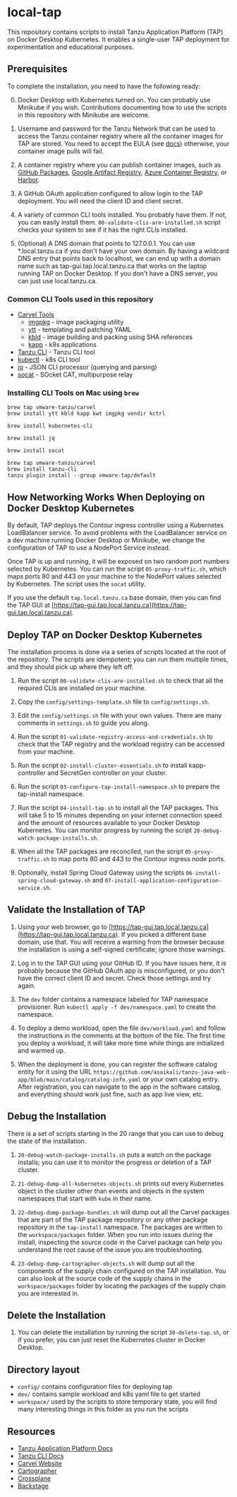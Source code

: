 # local-tap
This repository contains scripts to install Tanzu Application Platform (TAP) on 
Docker Desktop Kubernetes. It enables a single-user TAP deployment for experimentation 
and educational purposes. 

## Prerequisites

To complete the installation, you need to have the following ready:

0. Docker Desktop with Kubernetes turned on. You can probably use Minikube 
   if you wish. Contributions documenting how to use the scripts 
   in this repository with Minikube are welcome.

1. Username and password for the Tanzu Network that can be used to access the Tanzu 
   container registry where all the container images for TAP are stored. You need 
   to accept the EULA (see [docs](https://docs.vmware.com/en/VMware-Tanzu-Application-Platform/1.7/tap/install-tanzu-cli.html))
   otherwise, your container image pulls will fail.

2. A container registry where you can publish container images, such as 
   [GitHub Packages](ghcr.io), [Google Artifact Registry](https://cloud.google.com/artifact-registry),
   [Azure Container Registry](https://azure.microsoft.com/en-us/products/container-registry), 
   or [Harbor](https://goharbor.io/).

3. A GitHub OAuth application configured to allow login to the TAP deployment.
   You will need the client ID and client secret.

4. A variety of common CLI tools installed. You probably have them. If not, you can 
   easily install them. `00-validate-clis-are-installed.sh` script checks your 
   system to see if it has the right CLIs installed.

5. (Optional) A DNS domain that points to 127.0.0.1. You can use *.local.tanzu.ca 
   if you don't have your own domain. By having a wildcard DNS entry that points back 
   to localhost, we can end up with a domain name such as tap-gui.tap.local.tanzu.ca 
   that works on the laptop running TAP on Docker Desktop. If you don't have 
   a DNS server, you can just use local.tanzu.ca.

### Common CLI Tools used in this repository

* [Carvel Tools](https://carvel.dev)
  * [imgpkg](https://carvel.dev/imgpkg/docs/latest) - image packaging utility
  * [ytt](https://carvel.dev/ytt/docs/latest) - templating and patching YAML
  * [kbld](https://carvel.dev/kbld/docs/latest) - image building and packing using SHA references
  * [kapp](https://carvel.dev/kapp/docs/latest) - k8s applications
* [Tanzu CLI](https://docs.vmware.com/en/VMware-Tanzu-Application-Platform/1.7/tap/install-tanzu-cli.html) - Tanzu CLI tool
* [kubectl](https://kubernetes.io/docs/reference/kubectl/) - k8s CLI tool
* [jq](https://jqlang.github.io/jq/) - JSON CLI processor (querying and parsing)
* [socat](https://linux.die.net/man/1/socat) - SOcket CAT, multipurpose relay

### Installing CLI Tools on Mac using `brew`

```shell
brew tap vmware-tanzu/carvel
brew install ytt kbld kapp kwt imgpkg vendir kctrl
```

```shell
brew install kubernetes-cli
```

```shell
brew install jq
```

```shell
brew install socat
```

```shell
brew tap vmware-tanzu/carvel
brew install tanzu-cli
tanzu plugin install --group vmware-tap/default
```

## How Networking Works When Deploying on Docker Desktop Kubernetes

By default, TAP deploys the Contour ingress controller using a Kubernetes LoadBalancer service.
To avoid problems with the LoadBalancer service on a dev machine running Docker Desktop or Minikube, 
we change the configuration of TAP to use a NodePort Service instead.

Once TAP is up and running, it will be exposed on two random port numbers selected by 
Kubernetes. You can run the script `05-proxy-traffic.sh`, which maps ports 80 and 443 
on your machine to the NodePort values selected by Kubernetes. The script uses 
the `socat` utility.

If you use the default `tap.local.tanzu.ca` base domain, then you can find the TAP GUI 
at [https://tap-gui.tap.local.tanzu.ca](https://tap-gui.tap.local.tanzu.ca).

## Deploy TAP on Docker Desktop Kubernetes

The installation process is done via a series of scripts located at the root of 
the repository. The scripts are idempotent; you can run them multiple times, and they 
should pick up where they left off.

1. Run the script `00-validate-clis-are-installed.sh` to check that all 
   the required CLIs are installed on your machine.

2. Copy the `config/settings-template.sh` file to `config/settings.sh`.

3. Edit the `config/settings.sh` file with your own values. There are many 
   comments in `settings.sh` to guide you along.

4. Run the script `01-validate-registry-access-and-credentials.sh` to check 
   that the TAP registry and the workload registry can be accessed from your machine.

5. Run the script `02-install-cluster-essentials.sh` to install kapp-controller 
   and SecretGen controller on your cluster.

6. Run the script `03-configure-tap-install-namespace.sh` to prepare the tap-install namespace.

7. Run the script `04-install-tap.sh` to install all the TAP packages. This will take 
   5 to 15 minutes depending on your internet connection speed and the amount of resources 
   available to your Docker Desktop Kubernetes. You can monitor progress by running the script 
   `20-debug-watch-package-installs.sh`.

8. When all the TAP packages are reconciled, run the script `05-proxy-traffic.sh` to 
   map ports 80 and 443 to the Contour ingress node ports.

9. Optionally, install Spring Cloud Gateway using the scripts `06-install-spring-cloud-gateway.sh` and 
   `07-install-application-configuration-service.sh`.

## Validate the Installation of TAP

1. Using your web browser, go to [https://tap-gui.tap.local.tanzu.ca](https://tap-gui.tap.local.tanzu.ca).
   If you picked a different base domain, use that. You will receive a warning from the browser because the 
   installation is using a self-signed certificate; ignore those warnings.

2. Log in to the TAP GUI using your GitHub ID. If you have issues here, it is probably because the 
   GitHub OAuth app is misconfigured, or you don't have the correct client ID and secret. Check those 
   settings and try again.

3. The `dev` folder contains a namespace labeled for TAP namespace provisioner. Run 
   `kubectl apply -f dev/namespace.yaml` to create the namespace.

4. To deploy a demo workload, open the file `dev/workload.yaml` and follow the instructions in the comments 
   at the bottom of the file. The first time you deploy a workload, it will take more time while things 
   are initialized and warmed up.

5. When the deployment is done, you can register the software catalog entity for it using the URL 
   `https://github.com/asaikali/tanzu-java-web-app/blob/main/catalog/catalog-info.yaml` or your own 
   catalog entry. After registration, you can navigate to the app in the software catalog, and everything 
   should work just fine, such as app live view, etc.

## Debug the Installation

There is a set of scripts starting in the 20 range that you can use to debug the state of the 
installation.

1. `20-debug-watch-package-installs.sh` puts a watch on the package installs; you can use it to monitor 
   the progress or deletion of a TAP cluster.

2. `21-debug-dump-all-kubernetes-objects.sh` prints out every Kubernetes object in the cluster other than 
   events and objects in the system namespaces that start with `kube` in their name.

3. `22-debug-dump-package-bundles.sh` will dump out all the Carvel packages that are part of the TAP 
   package repository or any other package repository in the `tap-install` namespace. The packages are 
   written to the `workspace/packages` folder. When you run into issues during the install, inspecting the 
   source code in the Carvel package can help you understand the root cause of the issue you are 
   troubleshooting.

4. `23-debug-dump-cartographer-objects.sh` will dump out all the components of the supply chain 
   configured on the TAP installation. You can also look at the source code of the supply chains 
   in the `workspace/packages` folder by locating the packages of the supply chain you are 
   interested in.

## Delete the Installation

1. You can delete the installation by running the script `30-delete-tap.sh`, or if you prefer, you can 
   just reset the Kubernetes cluster in Docker Desktop.

## Directory layout 

* `config/` contains configuration files for deploying tap 
* `dev/` contains sample workload and k8s yaml file to get started
* `workspace/` used by the scripts to store temporary state, you will find many interesting things in this folder as you run the scripts

## Resources

* [Tanzu Application Platform Docs](https://docs.vmware.com/en/VMware-Tanzu-Application-Platform/index.html)
* [Tanzu CLI Docs](https://docs.vmware.com/en/VMware-Tanzu-CLI/index.html)
* [Carvel Website](https://carvel.dev/)
* [Cartographer](https://cartographer.sh/)
* [Crossplane](https://www.crossplane.io/)
* [Backstage](https://backstage.io/)
